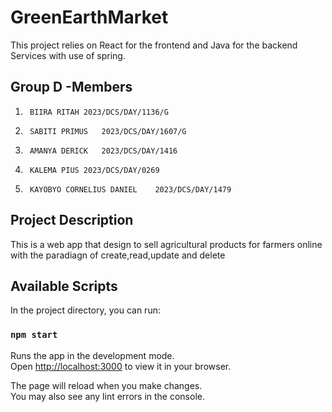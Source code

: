 # GreenEarthMarket

This project relies on React for the frontend and Java for the backend Services with use of spring.

## Group D -Members
1.		BIIRA RITAH	2023/DCS/DAY/1136/G
2.		SABITI PRIMUS	2023/DCS/DAY/1607/G
3.		AMANYA DERICK	2023/DCS/DAY/1416
4.		KALEMA PIUS	2023/DCS/DAY/0269
5.		KAYOBYO CORNELIUS DANIEL	2023/DCS/DAY/1479

##

## Project Description
This is a web app that design to sell agricultural products for farmers online with the paradiagn of create,read,update and delete

## Available Scripts

In the project directory, you can run:

### `npm start`

Runs the app in the development mode.\
Open [http://localhost:3000](http://localhost:3000) to view it in your browser.

The page will reload when you make changes.\
You may also see any lint errors in the console.
